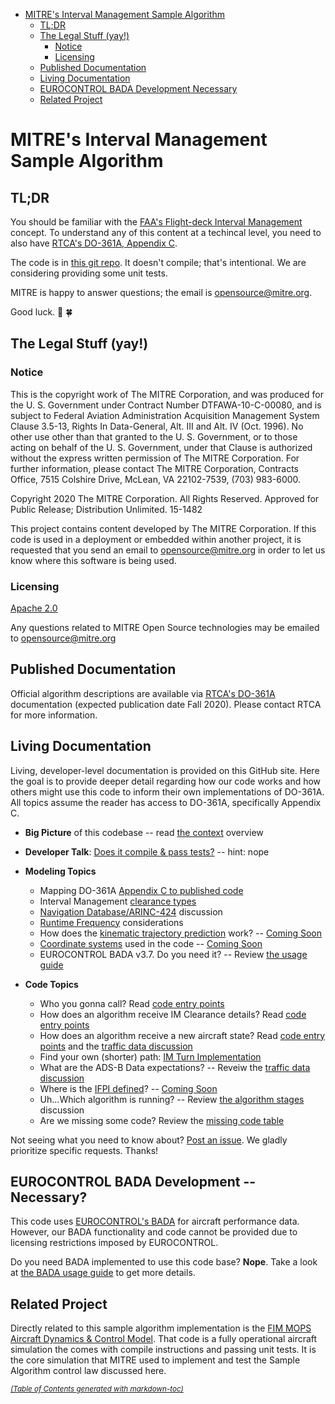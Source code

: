 <meta http-equiv="Content-Type" content="text/html; charset=utf-8" />

- [MITRE's Interval Management Sample Algorithm](#mitre-s-interval-management-sample-algorithm)
  * [TL;DR](#tl-dr)
  * [The Legal Stuff (yay!)](#the-legal-stuff--yay--)
    + [Notice](#notice)
    + [Licensing](#licensing)
  * [Published Documentation](#published-documentation)
  * [Living Documentation](#living-documentation)
  * [EUROCONTROL BADA Development Necessary](#eurocontrol-bada-development-necessary)
  * [Related Project](#related-project)

# MITRE's Interval Management Sample Algorithm

## TL;DR

You should be familiar with the [FAA's Flight-deck Interval Management](https://www.faa.gov/about/office_org/headquarters_offices/ang/offices/tc/library/storyboard/detailedwebpages/im.html) concept. To understand any of this content at a techincal level, you need to also have [RTCA's DO-361A, Appendix C](https://my.rtca.org/nc__store?search=do-361).

The code is in [this git repo](https://github.com/mitre/im_sample_algorithm). It doesn't compile; that's intentional. We are considering providing some unit tests.

MITRE is happy to answer questions; the email is opensource@mitre.org.

Good luck. :crossed_fingers: :four_leaf_clover:

## The Legal Stuff (yay!)

### Notice

This is the copyright work of The MITRE Corporation, and was produced
for the U. S. Government under Contract Number DTFAWA-10-C-00080, and
is subject to Federal Aviation Administration Acquisition Management
System Clause 3.5-13, Rights In Data-General, Alt. III and Alt. IV
(Oct. 1996).  No other use other than that granted to the U. S.
Government, or to those acting on behalf of the U. S. Government,
under that Clause is authorized without the express written
permission of The MITRE Corporation. For further information, please
contact The MITRE Corporation, Contracts Office, 7515 Colshire Drive,
McLean, VA  22102-7539, (703) 983-6000.

Copyright 2020 The MITRE Corporation. All Rights Reserved.
Approved for Public Release; Distribution Unlimited. 15-1482

This project contains content developed by The MITRE Corporation. If this code is used in a deployment or embedded within another project, it is requested that you send an email to opensource@mitre.org in order to let us know where this software is being used.

### Licensing

[Apache 2.0](https://github.com/mitre/im_sample_algorithm/blob/master/LICENSE)

Any questions related to MITRE Open Source technologies may be emailed to opensource@mitre.org

## Published Documentation

Official algorithm descriptions are available via [RTCA's DO-361A](https://my.rtca.org/nc__store?search=do-361) documentation (expected publication date Fall 2020). Please contact RTCA for more information.

## Living Documentation

Living, developer-level documentation is provided on this GitHub site. Here the goal is to provide deeper detail regarding how our code works and how others might use this code to inform their own implementations of DO-361A. All topics assume the reader has access to DO-361A, specifically Appendix C.

* **Big Picture** of this codebase -- read [the context](context.md) overview

* **Developer Talk**: [Does it compile & pass tests?](dev_talk.md) -- hint: nope

* **Modeling Topics**
    * Mapping DO-361A [Appendix C to published code](appendix_url_mapping.md)
    * Interval Management [clearance types](im_clearance_types.md)
    * [Navigation Database/ARINC-424](navdb.md) discussion
    * [Runtime Frequency](traffic_data.md) considerations
    * How does the [kinematic trajectory prediction](kinematic_prediction.md) work? -- [Coming Soon](coming_soon.md)
    * [Coordinate systems](coordinate_systems.md) used in the code -- [Coming Soon](coming_soon.md)
    * EUROCONTROL BADA v3.7. Do you need it? -- Review [the usage guide](bada_usage_guide.md)
    
* **Code Topics**
    * Who you gonna call? Read [code entry points](entry_points.md)
    * How does an algorithm receive IM Clearance details? Read [code entry points](entry_points.md)
    * How does an algorithm receive a new aircraft state? Read [code entry points](entry_points.md) and the [traffic data discussion](traffic_data.md)
    * Find your own (shorter) path: [IM Turn Implementation](imturn.md)
    * What are the ADS-B Data expectations? -- Reveiw the [traffic data discussion](traffic_data.md)
    * Where is the [IFPI defined](ifpi.md)? -- [Coming Soon](coming_soon.md)
    * Uh...Which algorithm is running? -- Review [the algorithm stages](which_algorithm.md) discussion
    * Are we missing some code? Review the [missing code table](missing_code.md)
    
Not seeing what you need to know about? [Post an issue](https://github.com/mitre/im_sample_algorithm/issues). We gladly prioritize specific requests. Thanks!

## EUROCONTROL BADA Development -- Necessary?

This code uses [EUROCONTROL's BADA](https://eurocontrol.int/services/bada) for aircraft performance data. However, our BADA functionality and code cannot be provided due to licensing restrictions imposed by EUROCONTROL. 

Do you need BADA implemented to use this code base? **Nope**. Take a look at [the BADA usage guide](bada_usage_guide.md) to get more details.

## Related Project

Directly related to this sample algorithm implementation is the [FIM MOPS Aircraft Dynamics & Control Model](https://mitre.github.io/FMACM). That code is a fully operational aircraft simulation the comes with compile instructions and passing unit tests. It is the core simulation that MITRE used to implement and test the Sample Algorithm control law discussed here.

<small><i><a href='http://ecotrust-canada.github.io/markdown-toc/'>(Table of Contents generated with markdown-toc)</a></i></small>
